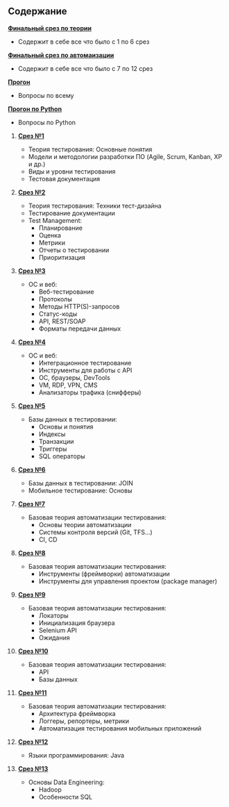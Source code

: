 ## Содержание 

   **[Финальный срез по теории](!Theory.md)** 
   - Содержит в себе все что было с 1 по 6 срез
     
   **[Финальный срез по автомаизации](!Theory2.md)**
   - Содержит в себе все что было с 7 по 12 срез

   **[Прогон](!Progon.md)**
   - Вопросы по всему

  **[Прогон по Python](!Python.md)**
   - Вопросы по Python

1. **[Срез №1](001.md)**  
   - Теория тестирования: Основные понятия  
   - Модели и методологии разработки ПО (Agile, Scrum, Kanban, XP и др.)  
   - Виды и уровни тестирования  
   - Тестовая документация  

2. **[Срез №2](002.md)**  
   - Теория тестирования: Техники тест-дизайна  
   - Тестирование документации  
   - Test Management:  
     - Планирование  
     - Оценка  
     - Метрики  
     - Отчеты о тестировании  
     - Приоритизация  

3. **[Срез №3](003.md)**  
   - ОС и веб:  
     - Веб-тестирование  
     - Протоколы  
     - Методы HTTP(S)-запросов  
     - Статус-коды  
     - API, REST/SOAP  
     - Форматы передачи данных  

4. **[Срез №4](004.md)**  
   - ОС и веб:  
     - Интеграционное тестирование  
     - Инструменты для работы с API  
     - ОС, браузеры, DevTools  
     - VM, RDP, VPN, CMS  
     - Анализаторы трафика (снифферы)  

5. **[Срез №5](005.md)**  
   - Базы данных в тестировании:  
     - Основы и понятия  
     - Индексы  
     - Транзакции  
     - Триггеры  
     - SQL операторы  

6. **[Срез №6](006.md)**  
   - Базы данных в тестировании: JOIN  
   - Мобильное тестирование: Основы  

7. **[Срез №7](007.md)**  
   - Базовая теория автоматизации тестирования:  
     - Основы теории автоматизации  
     - Системы контроля версий (Git, TFS...)  
     - CI, CD  

8. **[Срез №8](008.md)**  
   - Базовая теория автоматизации тестирования:  
     - Инструменты (фреймворки) автоматизации  
     - Инструменты для управления проектом (package manager)  

9. **[Срез №9](009.md)**  
   - Базовая теория автоматизации тестирования:  
     - Локаторы  
     - Инициализация браузера  
     - Selenium API  
     - Ожидания  

10. **[Срез №10](010.md)**  
    - Базовая теория автоматизации тестирования:  
      - API  
      - Базы данных  

11. **[Срез №11](011.md)**  
    - Базовая теория автоматизации тестирования:  
      - Архитектура фреймворка  
      - Логгеры, репортеры, метрики  
      - Автоматизация тестирования мобильных приложений  

12. **[Срез №12](012.md)**  
    - Языки программирования: Java  

13. **[Срез №13](013.md)**  
    - Основы Data Engineering:  
      - Hadoop  
      - Особенности SQL    
